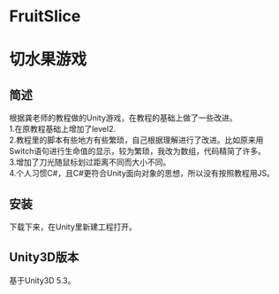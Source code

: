 ﻿# FruitSlice
# 切水果游戏
## 简述
根据龚老师的教程做的Unity游戏，在教程的基础上做了一些改进。
<br>
 1.在原教程基础上增加了level2.
<br>
 2.教程里的脚本有些地方有些繁琐，自己根据理解进行了改进。比如原来用Switch语句进行生命值的显示，较为繁琐，我改为数组，代码精简了许多。
<br>
 3.增加了刀光随鼠标划过距离不同而大小不同。
<br>
 4.个人习惯C#，且C#更符合Unity面向对象的思想，所以没有按照教程用JS。
## 安装
下载下来，在Unity里新建工程打开。
## Unity3D版本
基于Unity3D 5.3。
